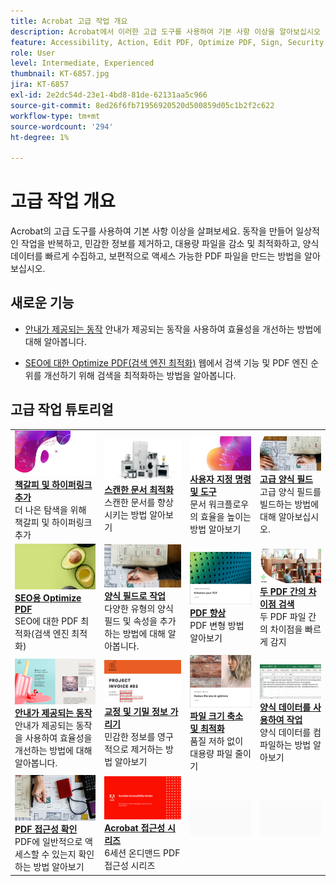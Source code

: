```yaml
---
title: Acrobat 고급 작업 개요
description: Acrobat에서 이러한 고급 도구를 사용하여 기본 사항 이상을 알아보십시오
feature: Accessibility, Action, Edit PDF, Optimize PDF, Sign, Security
role: User
level: Intermediate, Experienced
thumbnail: KT-6857.jpg
jira: KT-6857
exl-id: 2e2dc54d-23e1-4bd8-81de-62131aa5c966
source-git-commit: 8ed26f6fb71956920520d500859d05c1b2f2c622
workflow-type: tm+mt
source-wordcount: '294'
ht-degree: 1%

---
```


# 고급 작업 개요

Acrobat의 고급 도구를 사용하여 기본 사항 이상을 살펴보세요. 동작을 만들어 일상적인 작업을 반복하고, 민감한 정보를 제거하고, 대용량 파일을 감소 및 최적화하고, 양식 데이터를 빠르게 수집하고, 보편적으로 액세스 가능한 PDF 파일을 만드는 방법을 알아보십시오.

## 새로운 기능

* [안내가 제공되는 동작](action.md)
안내가 제공되는 동작을 사용하여 효율성을 개선하는 방법에 대해 알아봅니다.

* [SEO에 대한 Optimize PDF(검색 엔진 최적화)](optimizeseo.md)
웹에서 검색 기능 및 PDF 엔진 순위를 개선하기 위해 검색을 최적화하는 방법을 알아봅니다.

## 고급 작업 튜토리얼

<table style="table-layout:fixed">
<tr>
  <td>
    <a href="bookmarks.md">
      <img alt="책갈피 및 하이퍼링크 추가" src="../assets/bookmarks.png" />
    </a>
    <div>
      <a href="bookmarks.md"><strong>책갈피 및 하이퍼링크 추가</strong></a>
      </div>
      더 나은 탐색을 위해 책갈피 및 하이퍼링크 추가
  </td>
  <td>
    <a href="optimizescan.md">
      <img alt="스캔한 문서 최적화" src="../assets/optimize.png" />
    </a>
    <div>
      <a href="optimizescan.md"><strong>스캔한 문서 최적화</strong></a>
      </div>
      스캔한 문서를 향상시키는 방법 알아보기
  </td>
  <td>
    <a href="custom.md">
      <img alt="사용자 정의 명령 및 도구" src="../assets/custom-commands.png" />
    </a>
    <div>
      <a href="custom.md"><strong>사용자 지정 명령 및 도구</strong></a>
      </div>
      문서 워크플로우의 효율을 높이는 방법 알아보기
  </td>
  <td>
    <a href="advancedforms.md">
      <img alt="고급 양식 필드" src="../assets/advanced-forms.png" />
    </a>
    <div>
      <a href="advancedforms.md"><strong>고급 양식 필드</strong></a>
      </div>
      고급 양식 필드를 빌드하는 방법에 대해 알아보십시오.
  </td>
</tr>
<tr>
 <td>
    <a href="optimizeseo.md">
      <img alt="SEO용 Optimize PDF" src="../assets/seo.png" />
    </a>
    <div>
      <a href="optimizeseo.md"><strong>SEO용 Optimize PDF</strong></a>
      </div>
      SEO에 대한 PDF 최적화(검색 엔진 최적화)
  </td>
  <td>
    <a href="workforms.md">
      <img alt="양식 필드로 작업" src="../assets/work-forms.png" />
    </a>
    <div>
      <a href="workforms.md"><strong>양식 필드로 작업</strong></a>
      </div>
      다양한 유형의 양식 필드 및 속성을 추가하는 방법에 대해 알아봅니다.
  </td>
  <td>
    <a href="enhance.md">
      <img alt="PDF 향상" src="../assets/enhance.png" />
    </a>
    <div>
      <a href="enhance.md"><strong>PDF 향상</strong></a>
      </div>
      PDF 변형 방법 알아보기
  </td>
 <td>
    <a href="compare.md">
      <img alt="두 PDF 간 차이점 검색" src="../assets/compare.png" />
    </a>
    <div>
      <a href="compare.md"><strong>두 PDF 간의 차이점 검색</strong></a>
      </div>
      두 PDF 파일 간의 차이점을 빠르게 감지
  </td>
</tr>
<tr>
  <td>
    <a href="action.md">
      <img alt="안내가 제공되는 동작" src="../assets/action.png" />
    </a>
    <div>
      <a href="action.md"><strong>안내가 제공되는 동작</strong></a>
      </div>
      안내가 제공되는 동작을 사용하여 효율성을 개선하는 방법에 대해 알아봅니다.
  </td>
  <td>
    <a href="redact.md">
      <img alt="교정 및 기밀 정보 가리기" src="../assets/redact.png" />
    </a>
    <div>
      <a href="redact.md"><strong>교정 및 기밀 정보 가리기</strong></a>
      </div>
      민감한 정보를 영구적으로 제거하는 방법 알아보기
  </td>
 <td>
    <a href="reduce.md">
      <img alt="파일 크기 축소 및 최적화" src="../assets/reduce.png" />
    </a>
    <div>
      <a href="reduce.md"><strong>파일 크기 축소 및 최적화</strong></a>
      </div>
      품질 저하 없이 대용량 파일 줄이기
  </td>
  <td>
    <a href="formdata.md">
      <img alt="양식 데이터를 사용한 작업" src="../assets/form-data.png" />
    </a>
    <div>
      <a href="formdata.md"><strong>양식 데이터를 사용하여 작업</strong></a>
      </div>
      양식 데이터를 컴파일하는 방법 알아보기
  </td>
</tr>
<tr>
 <td>
    <a href="accessibility.md">
      <img alt="PDF 접근성 확인" src="../assets/accessibility.png" />
    </a>
    <div>
      <a href="accessibility.md"><strong>PDF 접근성 확인</strong></a>
      </div>
      PDF에 일반적으로 액세스할 수 있는지 확인하는 방법 알아보기
  </td>
 <td>
    <a href="accessibility-series.md">
      <img alt="Acrobat 액세서빌러티 시리즈" src="../assets/accessibility-series.png" />
    </a>
    <div>
      <a href="accessibility-series.md"><strong>Acrobat 접근성 시리즈</strong></a>
      </div>
      6세션 온디맨드 PDF 접근성 시리즈
  </td>
  <td>
   <img alt="스페이서" src="../assets/Grayspacer.png" />
    <div>
    <br>
  </td> 
  <td>
   <img alt="스페이서" src="../assets/Grayspacer.png" />
    <div>
    <br>
  </td>  
</tr>
</table>
